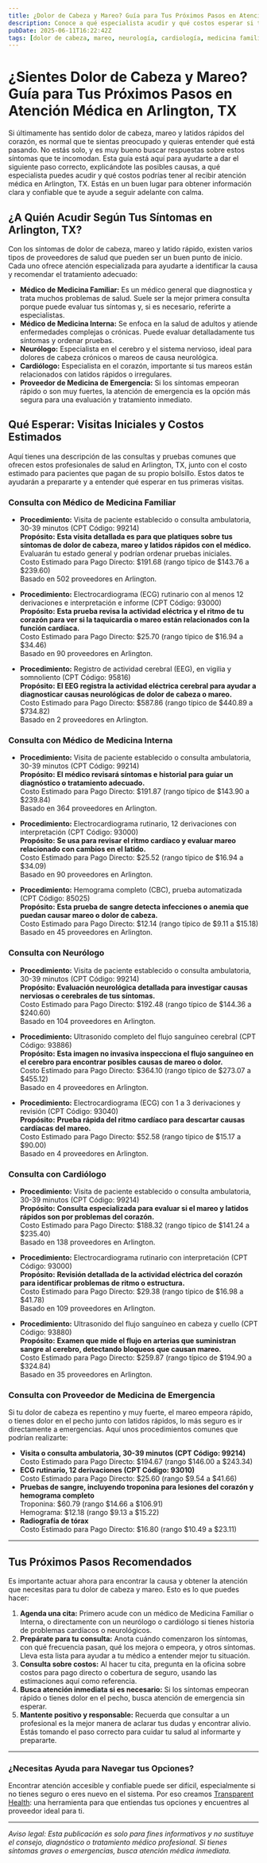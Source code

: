 ```yaml
---
title: ¿Dolor de Cabeza y Mareo? Guía para Tus Próximos Pasos en Atención Médica en Arlington, TX  
description: Conoce a qué especialista acudir y qué costos esperar si tienes dolor de cabeza y mareo en Arlington, TX para tomar la mejor decisión con confianza.  
pubDate: 2025-06-11T16:22:42Z  
tags: [dolor de cabeza, mareo, neurología, cardiología, medicina familiar, Arlington TX, costos médicos, síntomas]  
---
```


# ¿Sientes Dolor de Cabeza y Mareo? Guía para Tus Próximos Pasos en Atención Médica en Arlington, TX

Si últimamente has sentido dolor de cabeza, mareo y latidos rápidos del corazón, es normal que te sientas preocupado y quieras entender qué está pasando. No estás solo, y es muy bueno buscar respuestas sobre estos síntomas que te incomodan. Esta guía está aquí para ayudarte a dar el siguiente paso correcto, explicándote las posibles causas, a qué especialista puedes acudir y qué costos podrías tener al recibir atención médica en Arlington, TX. Estás en un buen lugar para obtener información clara y confiable que te ayude a seguir adelante con calma.

## ¿A Quién Acudir Según Tus Síntomas en Arlington, TX?

Con los síntomas de dolor de cabeza, mareo y latido rápido, existen varios tipos de proveedores de salud que pueden ser un buen punto de inicio. Cada uno ofrece atención especializada para ayudarte a identificar la causa y recomendar el tratamiento adecuado:

- **Médico de Medicina Familiar:** Es un médico general que diagnostica y trata muchos problemas de salud. Suele ser la mejor primera consulta porque puede evaluar tus síntomas y, si es necesario, referirte a especialistas.
- **Médico de Medicina Interna:** Se enfoca en la salud de adultos y atiende enfermedades complejas o crónicas. Puede evaluar detalladamente tus síntomas y ordenar pruebas.
- **Neurólogo:** Especialista en el cerebro y el sistema nervioso, ideal para dolores de cabeza crónicos o mareos de causa neurológica.
- **Cardiólogo:** Especialista en el corazón, importante si tus mareos están relacionados con latidos rápidos o irregulares.
- **Proveedor de Medicina de Emergencia:** Si los síntomas empeoran rápido o son muy fuertes, la atención de emergencia es la opción más segura para una evaluación y tratamiento inmediato.

## Qué Esperar: Visitas Iniciales y Costos Estimados

Aquí tienes una descripción de las consultas y pruebas comunes que ofrecen estos profesionales de salud en Arlington, TX, junto con el costo estimado para pacientes que pagan de su propio bolsillo. Estos datos te ayudarán a prepararte y a entender qué esperar en tus primeras visitas.

### Consulta con Médico de Medicina Familiar

- **Procedimiento:** Visita de paciente establecido o consulta ambulatoria, 30-39 minutos (CPT Código: 99214)  
  **Propósito:** **Esta visita detallada es para que platiques sobre tus síntomas de dolor de cabeza, mareo y latidos rápidos con el médico.** Evaluarán tu estado general y podrían ordenar pruebas iniciales.  
  Costo Estimado para Pago Directo: $191.68 (rango típico de $143.76 a $239.60)  
  Basado en 502 proveedores en Arlington.

- **Procedimiento:** Electrocardiograma (ECG) rutinario con al menos 12 derivaciones e interpretación e informe (CPT Código: 93000)  
  **Propósito:** **Esta prueba revisa la actividad eléctrica y el ritmo de tu corazón para ver si la taquicardia o mareo están relacionados con la función cardíaca.**  
  Costo Estimado para Pago Directo: $25.70 (rango típico de $16.94 a $34.46)  
  Basado en 90 proveedores en Arlington.

- **Procedimiento:** Registro de actividad cerebral (EEG), en vigilia y somnoliento (CPT Código: 95816)  
  **Propósito:** **El EEG registra la actividad eléctrica cerebral para ayudar a diagnosticar causas neurológicas de dolor de cabeza o mareo.**  
  Costo Estimado para Pago Directo: $587.86 (rango típico de $440.89 a $734.82)  
  Basado en 2 proveedores en Arlington.

### Consulta con Médico de Medicina Interna

- **Procedimiento:** Visita de paciente establecido o consulta ambulatoria, 30-39 minutos (CPT Código: 99214)  
  **Propósito:** **El médico revisará síntomas e historial para guiar un diagnóstico o tratamiento adecuado.**  
  Costo Estimado para Pago Directo: $191.87 (rango típico de $143.90 a $239.84)  
  Basado en 364 proveedores en Arlington.

- **Procedimiento:** Electrocardiograma rutinario, 12 derivaciones con interpretación (CPT Código: 93000)  
  **Propósito:** **Se usa para revisar el ritmo cardíaco y evaluar mareo relacionado con cambios en el latido.**  
  Costo Estimado para Pago Directo: $25.52 (rango típico de $16.94 a $34.09)  
  Basado en 90 proveedores en Arlington.

- **Procedimiento:** Hemograma completo (CBC), prueba automatizada (CPT Código: 85025)  
  **Propósito:** **Esta prueba de sangre detecta infecciones o anemia que puedan causar mareo o dolor de cabeza.**  
  Costo Estimado para Pago Directo: $12.14 (rango típico de $9.11 a $15.18)  
  Basado en 45 proveedores en Arlington.

### Consulta con Neurólogo

- **Procedimiento:** Visita de paciente establecido o consulta ambulatoria, 30-39 minutos (CPT Código: 99214)  
  **Propósito:** **Evaluación neurológica detallada para investigar causas nerviosas o cerebrales de tus síntomas.**  
  Costo Estimado para Pago Directo: $192.48 (rango típico de $144.36 a $240.60)  
  Basado en 104 proveedores en Arlington.

- **Procedimiento:** Ultrasonido completo del flujo sanguíneo cerebral (CPT Código: 93886)  
  **Propósito:** **Esta imagen no invasiva inspecciona el flujo sanguíneo en el cerebro para encontrar posibles causas de mareo o dolor.**  
  Costo Estimado para Pago Directo: $364.10 (rango típico de $273.07 a $455.12)  
  Basado en 4 proveedores en Arlington.

- **Procedimiento:** Electrocardiograma (ECG) con 1 a 3 derivaciones y revisión (CPT Código: 93040)  
  **Propósito:** **Prueba rápida del ritmo cardíaco para descartar causas cardíacas del mareo.**  
  Costo Estimado para Pago Directo: $52.58 (rango típico de $15.17 a $90.00)  
  Basado en 4 proveedores en Arlington.

### Consulta con Cardiólogo

- **Procedimiento:** Visita de paciente establecido o consulta ambulatoria, 30-39 minutos (CPT Código: 99214)  
  **Propósito:** **Consulta especializada para evaluar si el mareo y latidos rápidos son por problemas del corazón.**  
  Costo Estimado para Pago Directo: $188.32 (rango típico de $141.24 a $235.40)  
  Basado en 138 proveedores en Arlington.

- **Procedimiento:** Electrocardiograma rutinario con interpretación (CPT Código: 93000)  
  **Propósito:** **Revisión detallada de la actividad eléctrica del corazón para identificar problemas de ritmo o estructura.**  
  Costo Estimado para Pago Directo: $29.38 (rango típico de $16.98 a $41.78)  
  Basado en 109 proveedores en Arlington.

- **Procedimiento:** Ultrasonido del flujo sanguíneo en cabeza y cuello (CPT Código: 93880)  
  **Propósito:** **Examen que mide el flujo en arterias que suministran sangre al cerebro, detectando bloqueos que causan mareo.**  
  Costo Estimado para Pago Directo: $259.87 (rango típico de $194.90 a $324.84)  
  Basado en 35 proveedores en Arlington.

### Consulta con Proveedor de Medicina de Emergencia

Si tu dolor de cabeza es repentino y muy fuerte, el mareo empeora rápido, o tienes dolor en el pecho junto con latidos rápidos, lo más seguro es ir directamente a emergencias. Aquí unos procedimientos comunes que podrían realizarte:

- **Visita o consulta ambulatoria, 30-39 minutos (CPT Código: 99214)**  
  Costo Estimado para Pago Directo: $194.67 (rango $146.00 a $243.34)  
- **ECG rutinario, 12 derivaciones (CPT Código: 93010)**  
  Costo Estimado para Pago Directo: $25.60 (rango $9.54 a $41.66)  
- **Pruebas de sangre, incluyendo troponina para lesiones del corazón y hemograma completo**  
  Troponina: $60.79 (rango $14.66 a $106.91)  
  Hemograma: $12.18 (rango $9.13 a $15.22)  
- **Radiografía de tórax**  
  Costo Estimado para Pago Directo: $16.80 (rango $10.49 a $23.11)  

---

## Tus Próximos Pasos Recomendados

Es importante actuar ahora para encontrar la causa y obtener la atención que necesitas para tu dolor de cabeza y mareo. Esto es lo que puedes hacer:

1. **Agenda una cita:** Primero acude con un médico de Medicina Familiar o Interna, o directamente con un neurólogo o cardiólogo si tienes historia de problemas cardíacos o neurológicos.  
2. **Prepárate para tu consulta:** Anota cuándo comenzaron los síntomas, con qué frecuencia pasan, qué los mejora o empeora, y otros síntomas. Lleva esta lista para ayudar a tu médico a entender mejor tu situación.  
3. **Consulta sobre costos:** Al hacer tu cita, pregunta en la oficina sobre costos para pago directo o cobertura de seguro, usando las estimaciones aquí como referencia.  
4. **Busca atención inmediata si es necesario:** Si los síntomas empeoran rápido o tienes dolor en el pecho, busca atención de emergencia sin esperar.  
5. **Mantente positivo y responsable:** Recuerda que consultar a un profesional es la mejor manera de aclarar tus dudas y encontrar alivio. Estás tomando el paso correcto para cuidar tu salud al informarte y prepararte.

---

### ¿Necesitas Ayuda para Navegar tus Opciones?

Encontrar atención accesible y confiable puede ser difícil, especialmente si no tienes seguro o eres nuevo en el sistema. Por eso creamos [Transparent Health](https://transparenthealth.ai): una herramienta para que entiendas tus opciones y encuentres al proveedor ideal para ti.

---

*Aviso legal: Esta publicación es solo para fines informativos y no sustituye el consejo, diagnóstico o tratamiento médico profesional. Si tienes síntomas graves o emergencias, busca atención médica inmediata.*